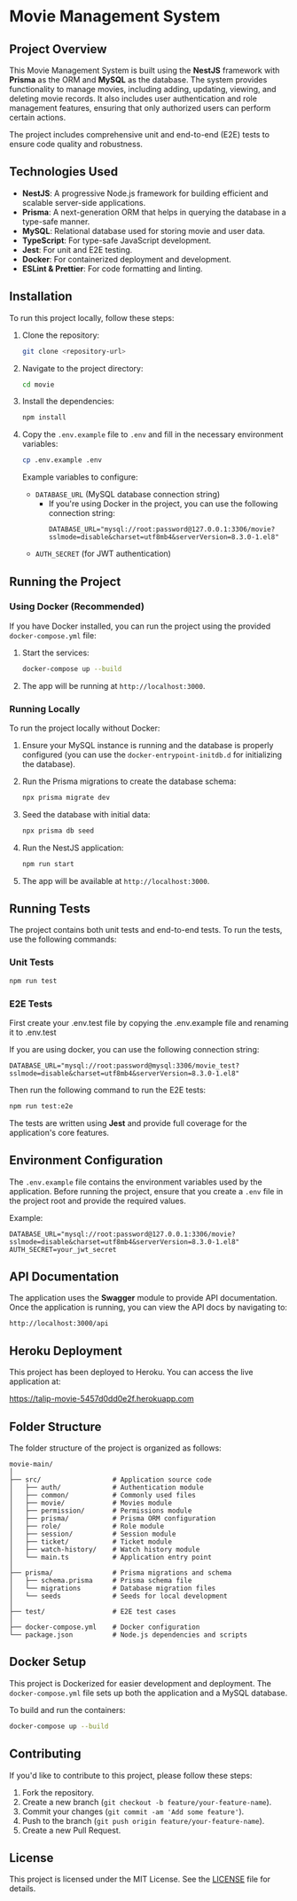 
# Movie Management System

## Project Overview

This Movie Management System is built using the **NestJS** framework with **Prisma** as the ORM and **MySQL** as the database.
The system provides functionality to manage movies, including adding, updating, viewing, and deleting movie records. It also includes user authentication and role management features, ensuring that only authorized users can perform certain actions.

The project includes comprehensive unit and end-to-end (E2E) tests to ensure code quality and robustness.

## Technologies Used

- **NestJS**: A progressive Node.js framework for building efficient and scalable server-side applications.
- **Prisma**: A next-generation ORM that helps in querying the database in a type-safe manner.
- **MySQL**: Relational database used for storing movie and user data.
- **TypeScript**: For type-safe JavaScript development.
- **Jest**: For unit and E2E testing.
- **Docker**: For containerized deployment and development.
- **ESLint & Prettier**: For code formatting and linting.

## Installation

To run this project locally, follow these steps:

1. Clone the repository:
   ```bash
   git clone <repository-url>
   ```

2. Navigate to the project directory:
   ```bash
   cd movie
   ```

3. Install the dependencies:
   ```bash
   npm install
   ```

4. Copy the `.env.example` file to `.env` and fill in the necessary environment variables:
   ```bash
   cp .env.example .env
   ```

   Example variables to configure:
    - `DATABASE_URL` (MySQL database connection string)
        - If you're using Docker in the project, you can use the following connection string:
          ```
          DATABASE_URL="mysql://root:password@127.0.0.1:3306/movie?sslmode=disable&charset=utf8mb4&serverVersion=8.3.0-1.el8"
          ```
    - `AUTH_SECRET` (for JWT authentication)

## Running the Project

### Using Docker (Recommended)

If you have Docker installed, you can run the project using the provided `docker-compose.yml` file:

1. Start the services:
   ```bash
   docker-compose up --build
   ```

2. The app will be running at `http://localhost:3000`.

### Running Locally

To run the project locally without Docker:

1. Ensure your MySQL instance is running and the database is properly configured (you can use the `docker-entrypoint-initdb.d` for initializing the database).

2. Run the Prisma migrations to create the database schema:
   ```bash
   npx prisma migrate dev
   ```

3. Seed the database with initial data:
   ```bash
   npx prisma db seed
   ```

4. Run the NestJS application:
   ```bash
   npm run start
   ```

5. The app will be available at `http://localhost:3000`.

## Running Tests

The project contains both unit tests and end-to-end tests. To run the tests, use the following commands:

### Unit Tests
```bash
npm run test
```

### E2E Tests
First create your .env.test file by copying the .env.example file and renaming it to .env.test

If you are using docker, you can use the following connection string:
```
DATABASE_URL="mysql://root:password@mysql:3306/movie_test?sslmode=disable&charset=utf8mb4&serverVersion=8.3.0-1.el8"
```
Then run the following command to run the E2E tests:
    
```bash
npm run test:e2e
```

The tests are written using **Jest** and provide full coverage for the application's core features.

## Environment Configuration

The `.env.example` file contains the environment variables used by the application. Before running the project, ensure that you create a `.env` file in the project root and provide the required values.

Example:
```env
DATABASE_URL="mysql://root:password@127.0.0.1:3306/movie?sslmode=disable&charset=utf8mb4&serverVersion=8.3.0-1.el8"
AUTH_SECRET=your_jwt_secret
```

## API Documentation

The application uses the **Swagger** module to provide API documentation. Once the application is running, you can view the API docs by navigating to:

```
http://localhost:3000/api
```

## Heroku Deployment
This project has been deployed to Heroku. You can access the live application at:

https://talip-movie-5457d0dd0e2f.herokuapp.com

## Folder Structure

The folder structure of the project is organized as follows:

```
movie-main/
│
├── src/                  # Application source code
│   ├── auth/             # Authentication module
│   ├── common/           # Commonly used files
│   ├── movie/            # Movies module
│   ├── permission/       # Permissions module
│   ├── prisma/           # Prisma ORM configuration
│   ├── role/             # Role module
│   ├── session/          # Session module
│   ├── ticket/           # Ticket module
│   ├── watch-history/    # Watch history module
│   └── main.ts           # Application entry point
│
├── prisma/               # Prisma migrations and schema
│   ├── schema.prisma     # Prisma schema file
│   └── migrations        # Database migration files
│   └── seeds             # Seeds for local development
│
├── test/                 # E2E test cases
│
├── docker-compose.yml    # Docker configuration
└── package.json          # Node.js dependencies and scripts
```

## Docker Setup

This project is Dockerized for easier development and deployment. The `docker-compose.yml` file sets up both the application and a MySQL database.

To build and run the containers:

```bash
docker-compose up --build
```

## Contributing

If you'd like to contribute to this project, please follow these steps:

1. Fork the repository.
2. Create a new branch (`git checkout -b feature/your-feature-name`).
3. Commit your changes (`git commit -am 'Add some feature'`).
4. Push to the branch (`git push origin feature/your-feature-name`).
5. Create a new Pull Request.

## License

This project is licensed under the MIT License. See the [LICENSE](LICENSE) file for details.
